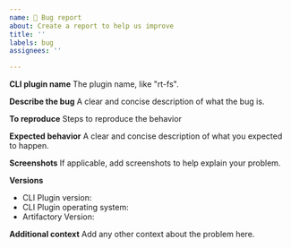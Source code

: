 ```yaml
---
name: 🐞 Bug report
about: Create a report to help us improve
title: ''
labels: bug
assignees: ''

---
```


**CLI plugin name**
The plugin name, like "rt-fs".

**Describe the bug**
A clear and concise description of what the bug is.

**To reproduce**
Steps to reproduce the behavior

**Expected behavior**
A clear and concise description of what you expected to happen.

**Screenshots**
If applicable, add screenshots to help explain your problem.

**Versions**
- CLI Plugin version: 
- CLI Plugin operating system:
- Artifactory Version:

**Additional context**
Add any other context about the problem here.
